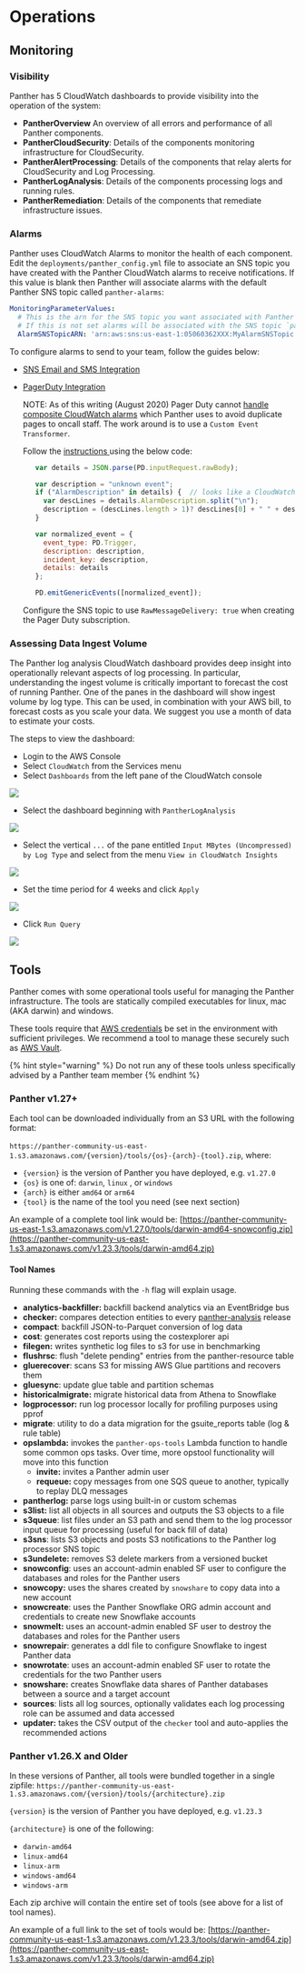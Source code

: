 # Operations

## Monitoring

### Visibility

Panther has 5 CloudWatch dashboards to provide visibility into the operation of the system:

* **PantherOverview** An overview of all errors and performance of all Panther components.
* **PantherCloudSecurity**: Details of the components monitoring infrastructure for CloudSecurity.
* **PantherAlertProcessing**: Details of the components that relay alerts for CloudSecurity and Log Processing.
* **PantherLogAnalysis**: Details of the components processing logs and running rules.
* **PantherRemediation**: Details of the components that remediate infrastructure issues.

### Alarms

Panther uses CloudWatch Alarms to monitor the health of each component. Edit the `deployments/panther_config.yml` file to associate an SNS topic you have created with the Panther CloudWatch alarms to receive notifications. If this value is blank then Panther will associate alarms with the default Panther SNS topic called `panther-alarms`:

```yaml
MonitoringParameterValues:
  # This is the arn for the SNS topic you want associated with Panther system alarms.
  # If this is not set alarms will be associated with the SNS topic `panther-alarms`.
  AlarmSNSTopicARN: 'arn:aws:sns:us-east-1:05060362XXX:MyAlarmSNSTopic'
```

To configure alarms to send to your team, follow the guides below:

* [SNS Email and SMS Integration](https://docs.aws.amazon.com/sns/latest/dg/sns-user-notifications.html)
*   [PagerDuty Integration](https://support.pagerduty.com/docs/aws-cloudwatch-integration-guide)

    NOTE: As of this writing (August 2020) Pager Duty cannot [handle composite CloudWatch alarms](https://community.pagerduty.com/forum/t/composite-alarm-in-cloudwatch-not-triggering-pd-integration/1798) which Panther uses to avoid duplicate pages to oncall staff. The work around is to use a `Custom Event Transformer`.

    Follow the [instructions ](https://www.pagerduty.com/docs/guides/custom-event-transformer/) using the below code:

    ```javascript
       var details = JSON.parse(PD.inputRequest.rawBody);

       var description = "unknown event";
       if ("AlarmDescription" in details) {  // looks like a CloudWatch event ...
         var descLines = details.AlarmDescription.split("\n");
         description = (descLines.length > 1)? descLines[0] + " " + descLines[1] : descLines[0];
       }

       var normalized_event = {
         event_type: PD.Trigger,
         description: description,
         incident_key: description,
         details: details
       };

       PD.emitGenericEvents([normalized_event]);
    ```

    Configure the SNS topic to use `RawMessageDelivery: true` when creating the Pager Duty subscription.

### Assessing Data Ingest Volume

The Panther log analysis CloudWatch dashboard provides deep insight into operationally relevant aspects of log processing. In particular, understanding the ingest volume is critically important to forecast the cost of running Panther. One of the panes in the dashboard will show ingest volume by log type. This can be used, in combination with your AWS bill, to forecast costs as you scale your data. We suggest you use a month of data to estimate your costs.

The steps to view the dashboard:

* Login to the AWS Console
* Select `CloudWatch` from the Services menu
* Select `Dashboards` from the left pane of the CloudWatch console

![](<../../../../.gitbook/assets/cloudwatch-dashboards (6) (6) (8) (9) (1) (7).png>)

* Select the dashboard beginning with `PantherLogAnalysis`

![](<../../../../.gitbook/assets/cloudwatch-dashboards-log-analysis (6) (6) (4) (1) (7).png>)

* Select the vertical `...` of the pane entitled `Input MBytes (Uncompressed) by Log Type` and select from the menu `View in CloudWatch Insights`

![](<../../../../.gitbook/assets/cloudwatch-dashboards-log-analysis-input-select (6) (6) (8) (5) (1) (7).png>)

* Set the time period for 4 weeks and click `Apply`

![](<../../../../.gitbook/assets/cloudwatch-dashboards-log-analysis-input-select-time (6) (6) (8) (9) (1) (7).png>)

* Click `Run Query`

![](<../../../../.gitbook/assets/cloudwatch-dashboards-log-analysis-input-show (6) (6) (8) (6) (1) (7).png>)

## Tools

Panther comes with some operational tools useful for managing the Panther infrastructure. The tools are statically compiled executables for linux, mac (AKA darwin) and windows.

These tools require that [AWS credentials](https://docs.aws.amazon.com/sdk-for-go/v1/developer-guide/configuring-sdk.html) be set in the environment with sufficient privileges. We recommend a tool to manage these securely such as [AWS Vault](https://github.com/99designs/aws-vault).

{% hint style="warning" %}
Do not run any of these tools unless specifically advised by a Panther team member
{% endhint %}

### Panther v1.27+

Each tool can be downloaded individually from an S3 URL with the following format:\
\
`https://panther-community-us-east-1.s3.amazonaws.com/{version}/tools/{os}-{arch}-{tool}.zip`, where:

* `{version}` is the version of Panther you have deployed, e.g. `v1.27.0`
* `{os}` is one of: `darwin`, `linux` , or `windows`
* `{arch}` is either `amd64` or `arm64`
* `{tool}` is the name of the tool you need (see next section)

&#x20;An example of a complete tool link would be: [https://panther-community-us-east-1.s3.amazonaws.com/v1.27.0/tools/darwin-amd64-snowconfig.zip](https://panther-community-us-east-1.s3.amazonaws.com/v1.23.3/tools/darwin-amd64.zip)

#### Tool Names

Running these commands with the `-h` flag will explain usage.

* **analytics-backfiller:** backfill backend analytics via an EventBridge bus
* **checker:** compares detection entities to every [panther-analysis](https://github.com/panther-labs/panther-analysis) release
* **compact**: backfill JSON-to-Parquet conversion of log data
* **cost**: generates cost reports using the costexplorer api
* **filegen:** writes synthetic log files to s3 for use in benchmarking
* **flushrsc**: flush "delete pending" entries from the panther-resource table
* **gluerecover**: scans S3 for missing AWS Glue partitions and recovers them
* **gluesync**: update glue table and partition schemas
* **historicalmigrate:** migrate historical data from Athena to Snowflake
* **logprocessor:** run log processor locally for profiling purposes using pprof
* **migrate**: utility to do a data migration for the gsuite\_reports table (log & rule table)
* **opslambda:** invokes the `panther-ops-tools` Lambda function to handle some common ops tasks. Over time, more opstool functionality will move into this function
  * **invite:** invites a Panther admin user
  * **requeue:** copy messages from one SQS queue to another, typically to replay DLQ messages
* **pantherlog:** parse logs using built-in or custom schemas
* **s3list:** list all objects in all sources and outputs the S3 objects to a file
* **s3queue**: list files under an S3 path and send them to the log processor input queue for processing (useful for back fill of data)
* **s3sns**: lists S3 objects and posts S3 notifications to the Panther log processor SNS topic
* **s3undelete:** removes S3 delete markers from a versioned bucket
* **snowconfig**: uses an account-admin enabled SF user to configure the databases and roles for the Panther users
* **snowcopy:** uses the shares created by `snowshare` to copy data into a new account
* **snowcreate**: uses the Panther Snowflake ORG admin account and credentials to create new Snowflake accounts
* **snowmelt:** uses an account-admin enabled SF user to destroy the databases and roles for the Panther users
* **snowrepair**: generates a ddl file to configure Snowflake to ingest Panther data
* **snowrotate**: uses an account-admin enabled SF user to rotate the credentials for the two Panther users
* **snowshare:** creates Snowflake data shares of Panther databases between a source and a target account
* **sources**: lists all log sources, optionally validates each log processing role can be assumed and data accessed
* **updater:** takes the CSV output of the `checker` tool and auto-applies the recommended actions

### Panther v1.26.X and Older

In these versions of Panther, all tools were bundled together in a single zipfile: `https://panther-community-us-east-1.s3.amazonaws.com/{version}/tools/{architecture}.zip`

`{version}` is the version of Panther you have deployed, e.g. `v1.23.3`

`{architecture}` is one of the following:

* `darwin-amd64`
* `linux-amd64`
* `linux-arm`
* `windows-amd64`
* `windows-arm`

Each zip archive will contain the entire set of tools (see above for a list of tool names).

An example of a full link to the set of tools would be: [https://panther-community-us-east-1.s3.amazonaws.com/v1.23.3/tools/darwin-amd64.zip](https://panther-community-us-east-1.s3.amazonaws.com/v1.23.3/tools/darwin-amd64.zip)
